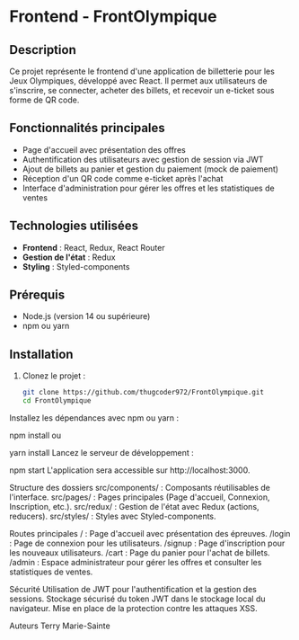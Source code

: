 



# Frontend - FrontOlympique

## Description
Ce projet représente le frontend d'une application de billetterie pour les Jeux Olympiques, développé avec React. Il permet aux utilisateurs de s'inscrire, se connecter, acheter des billets, et recevoir un e-ticket sous forme de QR code.

## Fonctionnalités principales
- Page d'accueil avec présentation des offres
- Authentification des utilisateurs avec gestion de session via JWT
- Ajout de billets au panier et gestion du paiement (mock de paiement)
- Réception d'un QR code comme e-ticket après l'achat
- Interface d'administration pour gérer les offres et les statistiques de ventes

## Technologies utilisées
- **Frontend** : React, Redux, React Router
- **Gestion de l'état** : Redux
- **Styling** : Styled-components

## Prérequis
- Node.js (version 14 ou supérieure)
- npm ou yarn

## Installation
1. Clonez le projet :
   ```bash
   git clone https://github.com/thugcoder972/FrontOlympique.git
   cd FrontOlympique
Installez les dépendances avec npm ou yarn :

npm install
ou

yarn install
Lancez le serveur de développement :




npm start
L'application sera accessible sur http://localhost:3000.

Structure des dossiers
src/components/ : Composants réutilisables de l'interface.
src/pages/ : Pages principales (Page d'accueil, Connexion, Inscription, etc.).
src/redux/ : Gestion de l'état avec Redux (actions, reducers).
src/styles/ : Styles avec Styled-components.











Routes principales
/ : Page d'accueil avec présentation des épreuves.
/login : Page de connexion pour les utilisateurs.
/signup : Page d'inscription pour les nouveaux utilisateurs.
/cart : Page du panier pour l'achat de billets.
/admin : Espace administrateur pour gérer les offres et consulter les statistiques de ventes.







Sécurité
Utilisation de JWT pour l'authentification et la gestion des sessions.
Stockage sécurisé du token JWT dans le stockage local du navigateur.
Mise en place de la protection contre les attaques XSS.



Auteurs
Terry Marie-Sainte
